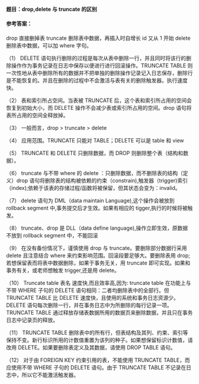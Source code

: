 #### **题目**：drop,delete 与 truncate 的区别

#### **参考答案**：

drop 直接删掉表 truncate 删除表中数据，再插入时自增长 id 又从 1 开始 delete 删除表中数据，可以加 where 字句。

（1） DELETE 语句执行删除的过程是每次从表中删除一行，并且同时将该行的删除操作作为事务记录在日志中保存以便进行进行回滚操作。TRUNCATE TABLE 则一次性地从表中删除所有的数据并不把单独的删除操作记录记入日志保存，删除行是不能恢复的。并且在删除的过程中不会激活与表有关的删除触发器。执行速度快。

（2） 表和索引所占空间。当表被 TRUNCATE 后，这个表和索引所占用的空间会恢复到初始大小，而 DELETE 操作不会减少表或索引所占用的空间。drop 语句将表所占用的空间全释放掉。

（3） 一般而言，drop > truncate > delete

（4） 应用范围。TRUNCATE 只能对 TABLE；DELETE 可以是 table 和 view

（5） TRUNCATE 和 DELETE 只删除数据，而 DROP 则删除整个表（结构和数据）。

（6） truncate 与不带 where 的 delete ：只删除数据，而不删除表的结构（定义）drop 语句将删除表的结构被依赖的约束（constrain),触发器（trigger)索引（index);依赖于该表的存储过程/函数将被保留，但其状态会变为：invalid。

（7） delete 语句为 DML（data maintain Language),这个操作会被放到 rollback segment 中,事务提交后才生效。如果有相应的 tigger,执行的时候将被触发。

（8） truncate、drop 是 DLL（data define language),操作立即生效，原数据不放到 rollback segment 中，不能回滚

（9） 在没有备份情况下，谨慎使用 drop 与 truncate。要删除部分数据行采用 delete 且注意结合 where 来约束影响范围。回滚段要足够大。要删除表用 drop;若想保留表而将表中数据删除，如果于事务无关，用 truncate 即可实现。如果和事务有关，或老师想触发 trigger,还是用 delete。

（10） Truncate table 表名 速度快,而且效率高,因为: truncate table 在功能上与不带 WHERE 子句的 DELETE 语句相同：二者均删除表中的全部行。但 TRUNCATE TABLE 比 DELETE 速度快，且使用的系统和事务日志资源少。DELETE 语句每次删除一行，并在事务日志中为所删除的每行记录一项。TRUNCATE TABLE 通过释放存储表数据所用的数据页来删除数据，并且只在事务日志中记录页的释放。

（11） TRUNCATE TABLE 删除表中的所有行，但表结构及其列、约束、索引等保持不变。新行标识所用的计数值重置为该列的种子。如果想保留标识计数值，请改用 DELETE。如果要删除表定义及其数据，请使用 DROP TABLE 语句。

（12） 对于由 FOREIGN KEY 约束引用的表，不能使用 TRUNCATE TABLE，而应使用不带 WHERE 子句的 DELETE 语句。由于 TRUNCATE TABLE 不记录在日志中，所以它不能激活触发器。
